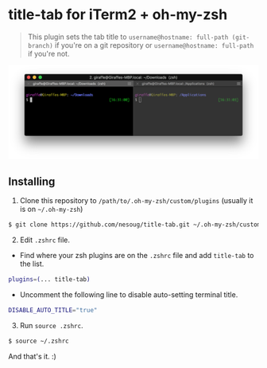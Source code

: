 # title-tab for iTerm2 + oh-my-zsh

> This plugin sets the tab title to `username@hostname: full-path (git-branch)` if you're on a git repository or `username@hostname: full-path` if you're not.

![title tab working](./img/title-tab.png)

## Installing

1. Clone this repository to `/path/to/.oh-my-zsh/custom/plugins` (usually it is on `~/.oh-my-zsh`)

  ```bash
  $ git clone https://github.com/nesoug/title-tab.git ~/.oh-my-zsh/custom/plugins/title-tab
  ```


2. Edit `.zshrc` file.
  - Find where your zsh plugins are on the `.zshrc` file and add ```title-tab``` to the list.

  ```bash
  plugins=(... title-tab)
  ```
  - Uncomment the following line to disable auto-setting terminal title.
  ```bash
  DISABLE_AUTO_TITLE="true"
  ```

3. Run ```source .zshrc```.

  ```bash
  $ source ~/.zshrc
  ```


And that's it. :)
